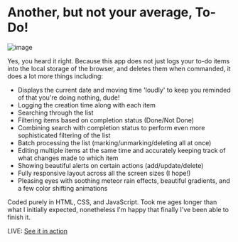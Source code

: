 # Another, but not your average, To-Do!

![image](https://user-images.githubusercontent.com/65963238/216475164-8c1c5ba3-faf9-4a11-ba08-1d555e707578.png)


Yes, you heard it right. Because this app does not just logs your to-do items into the local storage of the browser, and deletes them when commanded, it does a lot more things including:

 - Displays the current date and moving time 'loudly' to keep you reminded of that you're doing nothing, dude!
 - Logging the creation time along with each item
 - Searching through the list
 - Filtering items based on completion status (Done/Not Done)
 - Combining search with completion status to perform even more sophisticated filtering of the list
 - Batch processing the list (marking/unmarking/deleting all at once)
 - Editing multiple items at the same time and accurately keeping track of what changes made to which item
 - Showing beautiful alerts on certain actions (add/update/delete)
 - Fully responsive layout across all the screen sizes (I hope!)
 - Pleasing eyes with soothing meteor rain effects, beautiful gradients, and a few color shifting animations

Coded purely in HTML, CSS, and JavaScript. Took me ages longer than what I initially expected, nonetheless I'm happy that finally I've been able to finish it.

LIVE: [See it in action](https://shams-shimul.github.io/todo-html-css-js/)
